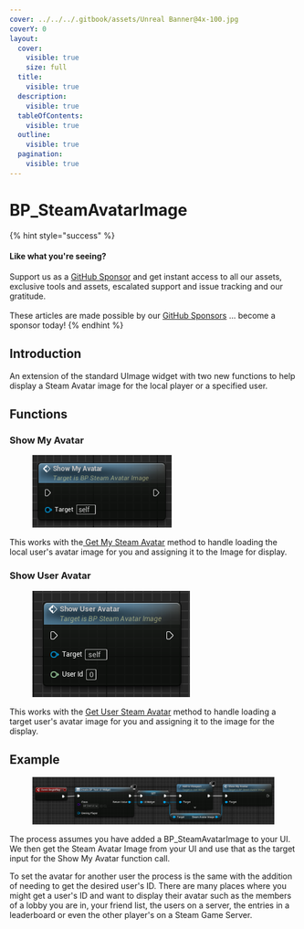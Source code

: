 ```yaml
---
cover: ../../../.gitbook/assets/Unreal Banner@4x-100.jpg
coverY: 0
layout:
  cover:
    visible: true
    size: full
  title:
    visible: true
  description:
    visible: true
  tableOfContents:
    visible: true
  outline:
    visible: true
  pagination:
    visible: true
---
```


# BP\_SteamAvatarImage

{% hint style="success" %}
#### Like what you're seeing?

Support us as a [GitHub Sponsor](../../../become-a-sponsor/) and get instant access to all our assets, exclusive tools and assets, escalated support and issue tracking and our gratitude.\
\
These articles are made possible by our [GitHub Sponsors](../../../become-a-sponsor/) ... become a sponsor today!
{% endhint %}

## Introduction

An extension of the standard UImage widget with two new functions to help display a Steam Avatar image for the local player or a specified user.

## Functions

### Show My Avatar

<div align="left">

<figure><img src="../../../.gitbook/assets/image (13) (1) (1) (1) (1) (1) (1).png" alt=""><figcaption></figcaption></figure>

</div>

This works with the[ Get My Steam Avatar](../blueprint-nodes/functions/get-my-steam-avatar.md) method to handle loading the local user's avatar image for you and assigning it to the Image for display.

### Show User Avatar

<div align="left">

<figure><img src="../../../.gitbook/assets/image (204).png" alt=""><figcaption></figcaption></figure>

</div>

This works with the [Get User Steam Avatar](../blueprint-nodes/functions/get-user-steam-avatar.md) method to handle loading a target user's avatar image for you and assigning it to the image for the display.

## Example

<figure><img src="../../../.gitbook/assets/image (205).png" alt=""><figcaption></figcaption></figure>

The process assumes you have added a BP\_SteamAvatarImage to your UI. We then get the Steam Avatar Image from your UI and use that as the target input for the Show My Avatar function call.

To set the avatar for another user the process is the same with the addition of needing to get the desired user's ID. There are many places where you might get a user's ID and want to display their avatar such as the members of a lobby you are in, your friend list, the users on a server, the entries in a leaderboard or even the other player's on a Steam Game Server.

